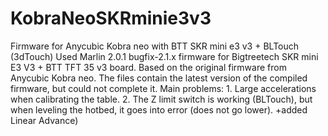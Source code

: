 # KobraNeoSKRminie3v3
Firmware for Anycubic Kobra neo with BTT SKR mini e3 v3 + BLTouch (3dTouch)
Used Marlin 2.0.1 bugfix-2.1.x firmware for Bigtreetech SKR mini E3 V3 + BTT TFT 35 v3 board. Based on the original firmware from Anycubic Kobra neo.
The files contain the latest version of the compiled firmware, but could not complete it.
Main problems: 1. Large accelerations when calibrating the table. 2. The Z limit switch is working (BLTouch), but when leveling the hotbed, it goes into error (does not go lower).
+added Linear Advance)
